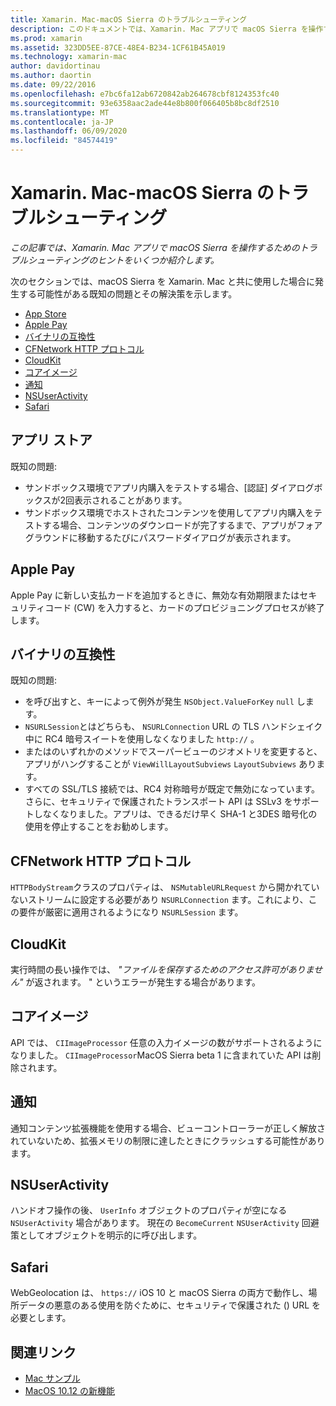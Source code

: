 ```yaml
---
title: Xamarin. Mac-macOS Sierra のトラブルシューティング
description: このドキュメントでは、Xamarin. Mac アプリで macOS Sierra を操作するためのトラブルシューティングのヒントをいくつか紹介します。 ヒントは、Mac App Store、Apple Pay、バイナリ互換性、CFNetwork、CloudKit などに関連しています。
ms.prod: xamarin
ms.assetid: 323DD5EE-87CE-48E4-B234-1CF61B45A019
ms.technology: xamarin-mac
author: davidortinau
ms.author: daortin
ms.date: 09/22/2016
ms.openlocfilehash: e7bc6fa12ab6720842ab264678cbf8124353fc40
ms.sourcegitcommit: 93e6358aac2ade44e8b800f066405b8bc8df2510
ms.translationtype: MT
ms.contentlocale: ja-JP
ms.lasthandoff: 06/09/2020
ms.locfileid: "84574419"
---
```

# <a name="xamarinmac---macos-sierra-troubleshooting"></a>Xamarin. Mac-macOS Sierra のトラブルシューティング

_この記事では、Xamarin. Mac アプリで macOS Sierra を操作するためのトラブルシューティングのヒントをいくつか紹介します。_

次のセクションでは、macOS Sierra を Xamarin. Mac と共に使用した場合に発生する可能性がある既知の問題とその解決策を示します。

- [App Store](#App-Store)
- [Apple Pay](#Apple-Pay)
- [バイナリの互換性](#Binary-Compatibility)
- [CFNetwork HTTP プロトコル](#CFNetwork-HTTP-Protocol)
- [CloudKit](#CloudKit)
- [コアイメージ](#CoreImage)
- [通知](#Notifications)
- [NSUserActivity](#NSUserActivity)
- [Safari](#Safari)

<a name="App-Store"></a>

## <a name="app-store"></a>アプリ ストア

既知の問題:

- サンドボックス環境でアプリ内購入をテストする場合、[認証] ダイアログボックスが2回表示されることがあります。
- サンドボックス環境でホストされたコンテンツを使用してアプリ内購入をテストする場合、コンテンツのダウンロードが完了するまで、アプリがフォアグラウンドに移動するたびにパスワードダイアログが表示されます。

<a name="Apple-Pay"></a>

## <a name="apple-pay"></a>Apple Pay

Apple Pay に新しい支払カードを追加するときに、無効な有効期限またはセキュリティコード (CW) を入力すると、カードのプロビジョニングプロセスが終了します。

<a name="Binary-Compatibility"></a>

## <a name="binary-compatibility"></a>バイナリの互換性

既知の問題:

- を呼び出すと、キーによって例外が発生 `NSObject.ValueForKey` `null` します。
- `NSURLSession`とはどちらも、 `NSURLConnection` URL の TLS ハンドシェイク中に RC4 暗号スイートを使用しなくなりました `http://` 。
- またはのいずれかのメソッドでスーパービューのジオメトリを変更すると、アプリがハングすることが `ViewWillLayoutSubviews` `LayoutSubviews` あります。
- すべての SSL/TLS 接続では、RC4 対称暗号が既定で無効になっています。 さらに、セキュリティで保護されたトランスポート API は SSLv3 をサポートしなくなりました。アプリは、できるだけ早く SHA-1 と3DES 暗号化の使用を停止することをお勧めします。

<a name="CFNetwork-HTTP-Protocol"></a>

## <a name="cfnetwork-http-protocol"></a>CFNetwork HTTP プロトコル

`HTTPBodyStream`クラスのプロパティは、 `NSMutableURLRequest` から開かれていないストリームに設定する必要があり `NSURLConnection` ます。これにより、この要件が厳密に適用されるようになり `NSURLSession` ます。

<a name="CloudKit"></a>

## <a name="cloudkit"></a>CloudKit

実行時間の長い操作では、 _"ファイルを保存するためのアクセス許可がありません"_ が返されます。 " というエラーが発生する場合があります。

<a name="CoreImage"></a>

## <a name="core-image"></a>コアイメージ

API では、 `CIImageProcessor` 任意の入力イメージの数がサポートされるようになりました。 `CIImageProcessor`MacOS Sierra beta 1 に含まれていた API は削除されます。

<a name="Notifications"></a>

## <a name="notifications"></a>通知

通知コンテンツ拡張機能を使用する場合、ビューコントローラーが正しく解放されていないため、拡張メモリの制限に達したときにクラッシュする可能性があります。

<a name="NSUserActivity"></a>

## <a name="nsuseractivity"></a>NSUserActivity

ハンドオフ操作の後、 `UserInfo` オブジェクトのプロパティが空になる `NSUserActivity` 場合があります。 現在の `BecomeCurrent` `NSUserActivity` 回避策としてオブジェクトを明示的に呼び出します。

<a name="Safari"></a>

## <a name="safari"></a>Safari

WebGeolocation は、 `https://` iOS 10 と macOS Sierra の両方で動作し、場所データの悪意のある使用を防ぐために、セキュリティで保護された () URL を必要とします。

## <a name="related-links"></a>関連リンク

- [Mac サンプル](https://docs.microsoft.com/samples/browse/?products=xamarin&term=Xamarin.Mac)
- [MacOS 10.12 の新機能](https://developer.apple.com/library/prerelease/content/releasenotes/MacOSX/WhatsNewInOSX/Articles/OSXv10.html#//apple_ref/doc/uid/TP40017145-SW1)
